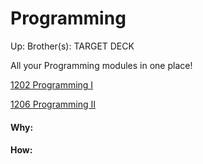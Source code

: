 # Programming

Up: 
Brother(s):
TARGET DECK

All your Programming modules in  one place!

[1202 Programming I](1202_programming_i)

[1206 Programming II](1206_programming_ii)




































#### Why:
#### How:









